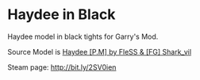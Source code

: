 # Haydee in Black
Haydee model in black tights for Garry's Mod.

Source Model is [Haydee [P.M] by FleSS & [FG] Shark_vil](https://steamcommunity.com/sharedfiles/filedetails/?id=744357881)

Steam page: http://bit.ly/2SV0ien
